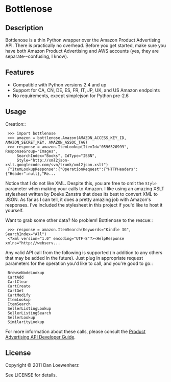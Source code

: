 Bottlenose
==========

Description
-----------

Bottlenose is a thin Python wrapper over the Amazon Product Advertising API. There is practically no overhead. Before you get started, make sure you have both Amazon Product Advertising and AWS accounts (yes, they are separate--confusing, I know).

Features
--------

* Compatible with Python versions 2.4 and up
* Support for CA, CN, DE, ES, FR, IT, JP, UK, and US Amazon endpoints
* No requirements, except simplejson for Python pre-2.6

Usage
-----

Creation::

     >>> import bottlenose
     >>> amazon = bottlenose.Amazon(AMAZON_ACCESS_KEY_ID, AMAZON_SECRET_KEY, AMAZON_ASSOC_TAG)
     >>> response = amazon.ItemLookup(ItemId="0596520999", ResponseGroup="Images",
         SearchIndex="Books", IdType="ISBN",
         Style="http://xml2json-xslt.googlecode.com/svn/trunk/xml2json.xslt")
     {"ItemLookupResponse":{"OperationRequest":{"HTTPHeaders":{"Header":null},"Re...

Notice that I do not like XML. Despite this, you are free to omit the `Style`
parameter when making your calls to Amazon. I like using an amazing XSLT
stylesheet written by Doeke Zanstra that does its best to convert XML to JSON.
As far as I can tell, it does a pretty amazing job with Amazon's responses.
I've included the stylesheet in this project if you'd like to host it yourself.

Want to grab some other data? No problem! Bottlenose to the rescue::

     >>> response = amazon.ItemSearch(Keywords="Kindle 3G", SearchIndex="All")
     <?xml version="1.0" encoding="UTF-8"?><HelpResponse xmlns="http://webserv...

Any valid API call from the following is supported (in addition to any others
that may be added in the future). Just plug in appropriate request parameters
for the operation you'd like to call, and you're good to go::

     BrowseNodeLookup
     CartAdd
     CartClear
     CartCreate
     CartGet
     CartModify
     ItemLookup
     ItemSearch
     SellerListingLookup
     SellerListingSearch
     SellerLookup
     SimilarityLookup

For more information about these calls, please consult the [Product Advertising
API Developer Guide](http://docs.amazonwebservices.com/AWSECommerceService/latest/DG/index.html).

License
-------

Copyright &copy; 2011 Dan Loewenherz

See LICENSE for details.

